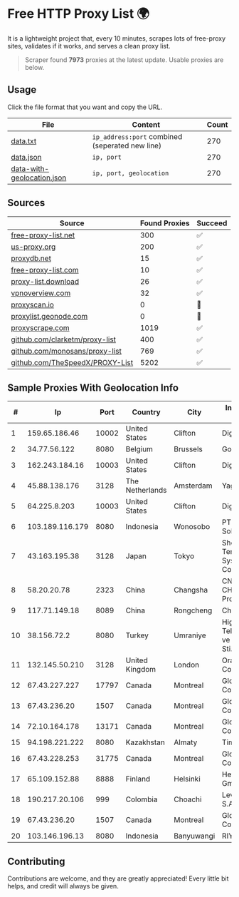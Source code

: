
# Free HTTP Proxy List 🌍

It is a lightweight project that, every 10 minutes, scrapes lots of free-proxy sites, validates if it works, and serves a clean proxy list.


> Scraper found **7973** proxies at the latest update. Usable proxies are below.

## Usage

Click the file format that you want and copy the URL.


|File|Content|Count|
|----|-------|-----|
|[data.txt](https://raw.githubusercontent.com/themiralay/Proxy-List-World/master/data.txt)|`ip_address:port` combined (seperated new line)|270|
|[data.json](https://raw.githubusercontent.com/themiralay/Proxy-List-World/master/data.json)|`ip, port`|270|
|[data-with-geolocation.json](https://raw.githubusercontent.com/themiralay/Proxy-List-World/master/data-with-geolocation.json)|`ip, port, geolocation`|270|

## Sources

|Source|Found Proxies|Succeed|
|------|-------------|-------|
|[free-proxy-list.net](https://free-proxy-list.net)|300|✅|
|[us-proxy.org](https://www.us-proxy.org)|200|✅|
|[proxydb.net](http://proxydb.net)|15|✅|
|[free-proxy-list.com](https://free-proxy-list.com/?page=&port=&type%5B%5D=http&type%5B%5D=https&up_time=0&search=Search)|10|✅|
|[proxy-list.download](https://www.proxy-list.download/HTTP)|26|✅|
|[vpnoverview.com](https://vpnoverview.com/privacy/anonymous-browsing/free-proxy-servers)|32|✅|
|[proxyscan.io](https://www.proxyscan.io)|0|🚫|
|[proxylist.geonode.com](https://proxylist.geonode.com/api/proxy-list?limit=300&page=1&sort_by=lastChecked&sort_type=desc&protocols=http,https)|0|🚫|
|[proxyscrape.com](https://api.proxyscrape.com/v2/?request=displayproxies&protocol=http&timeout=10000&country=all&ssl=all&anonymity=all)|1019|✅|
|[github.com/clarketm/proxy-list](https://raw.githubusercontent.com/clarketm/proxy-list/master/proxy-list-raw.txt)|400|✅|
|[github.com/monosans/proxy-list](https://raw.githubusercontent.com/monosans/proxy-list/main/proxies/http.txt)|769|✅|
|[github.com/TheSpeedX/PROXY-List](https://raw.githubusercontent.com/TheSpeedX/PROXY-List/master/http.txt)|5202|✅|


## Sample Proxies With Geolocation Info

|#|Ip|Port|Country|City|Internet Service Provider|
|-|--|----|-------|----|-------------------------|
|1|159.65.186.46|10002|United States|Clifton|DigitalOcean, LLC|
|2|34.77.56.122|8080|Belgium|Brussels|Google LLC|
|3|162.243.184.16|10003|United States|Clifton|DigitalOcean, LLC|
|4|45.88.138.176|3128|The Netherlands|Amsterdam|Yaglom Labs Ltd|
|5|64.225.8.203|10003|United States|Clifton|DigitalOcean, LLC|
|6|103.189.116.179|8080|Indonesia|Wonosobo|PT Callysta Total Solusindo|
|7|43.163.195.38|3128|Japan|Tokyo|Shenzhen Tencent Computer Systems Company Limited|
|8|58.20.20.78|2323|China|Changsha|CNC Group CHINA169 Hunan Province Network|
|9|117.71.149.18|8089|China|Rongcheng|Chinanet|
|10|38.156.72.2|8080|Turkey|Umraniye|High Speed Telekomunikasyon ve Hab. Hiz. Ltd. Sti.|
|11|132.145.50.210|3128|United Kingdom|London|Oracle Corporation|
|12|67.43.227.227|17797|Canada|Montreal|GloboTech Communications|
|13|67.43.236.20|1507|Canada|Montreal|GloboTech Communications|
|14|72.10.164.178|13171|Canada|Montreal|GloboTech Communications|
|15|94.198.221.222|8080|Kazakhstan|Almaty|TimeWeb Ltd.|
|16|67.43.228.253|31775|Canada|Montreal|GloboTech Communications|
|17|65.109.152.88|8888|Finland|Helsinki|Hetzner Online GmbH|
|18|190.217.20.106|999|Colombia|Choachi|Level 3 Colombia S.A|
|19|67.43.236.20|1507|Canada|Montreal|GloboTech Communications|
|20|103.146.196.13|8080|Indonesia|Banyuwangi|RIYADNETWORK|



## Contributing

Contributions are welcome, and they are greatly appreciated! Every
little bit helps, and credit will always be given.


